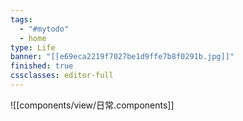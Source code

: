 ```yaml
---
tags:
  - "#mytodo"
  - home
type: Life
banner: "[[e69eca2219f7027be1d9ffe7b8f0291b.jpg]]"
finished: true
cssclasses: editor-full
---
```

![[components/view/日常.components]]
